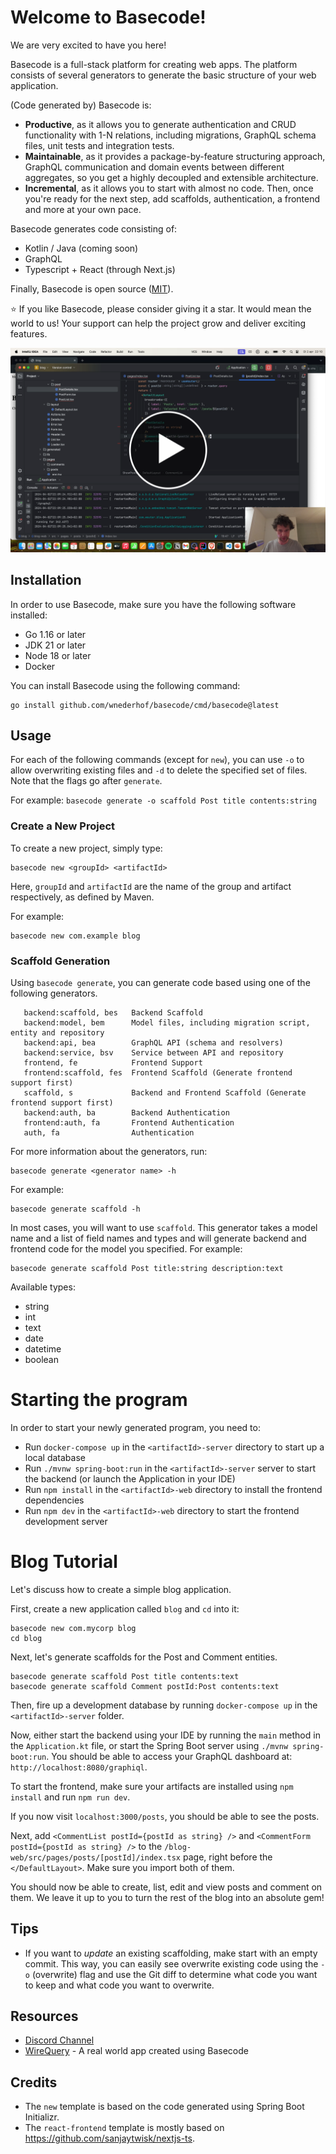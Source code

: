 # Welcome to Basecode!

We are very excited to have you here!

Basecode is a full-stack platform for creating web apps. The platform consists of several generators to generate the
basic structure of your web application.

(Code generated by) Basecode is:

- **Productive**, as it allows you to generate authentication and CRUD functionality with 1-N relations, including
  migrations, GraphQL schema files, unit tests and integration tests.
- **Maintainable**, as it provides a package-by-feature structuring approach, GraphQL communication and domain events
  between different aggregates, so you get a highly decoupled and extensible architecture.
- **Incremental**, as it allows you to start with almost no code. Then, once you're ready for the next step, add
  scaffolds, authentication, a frontend and more at your own pace.

Basecode generates code consisting of:

- Kotlin / Java (coming soon)
- GraphQL
- Typescript + React (through Next.js)

Finally, Basecode is open source ([MIT](LICENSE.md)).

⭐ If you like Basecode, please consider giving it a star. It would mean the world to us! Your support can help the
project grow and deliver exciting
features.

<a href="https://www.youtube.com/watch?v=rx9xL0nhot8"><img src="video-button.png"></a>

## Installation

In order to use Basecode, make sure you have the following software installed:

- Go 1.16 or later
- JDK 21 or later
- Node 18 or later
- Docker

You can install Basecode using the following command:

```shell
go install github.com/wnederhof/basecode/cmd/basecode@latest
```

## Usage

For each of the following commands (except for `new`), you can use `-o` to allow overwriting existing files and `-d` to
delete the specified set of files. Note that the flags go after `generate`.

For example: `basecode generate -o scaffold Post title contents:string`

### Create a New Project

To create a new project, simply type:

```
basecode new <groupId> <artifactId>
```

Here, `groupId` and `artifactId` are the name of the group and artifact respectively, as defined by Maven.

For example:

```
basecode new com.example blog
```

### Scaffold Generation

Using `basecode generate`, you can generate code based using one of the following generators.

```
   backend:scaffold, bes   Backend Scaffold
   backend:model, bem      Model files, including migration script, entity and repository
   backend:api, bea        GraphQL API (schema and resolvers)
   backend:service, bsv    Service between API and repository
   frontend, fe            Frontend Support
   frontend:scaffold, fes  Frontend Scaffold (Generate frontend support first)
   scaffold, s             Backend and Frontend Scaffold (Generate frontend support first)
   backend:auth, ba        Backend Authentication
   frontend:auth, fa       Frontend Authentication
   auth, fa                Authentication
```

For more information about the generators, run:

```
basecode generate <generator name> -h
```

For example:

```
basecode generate scaffold -h
```

In most cases, you will want to use `scaffold`. This generator takes a model name and a list of field names and types
and will generate backend and frontend code for the model you specified. For example:

```
basecode generate scaffold Post title:string description:text
```

Available types:

- string
- int
- text
- date
- datetime
- boolean

# Starting the program

In order to start your newly generated program, you need to:

- Run `docker-compose up` in the `<artifactId>-server` directory to start up a local database
- Run `./mvnw spring-boot:run` in the `<artifactId>-server` server to start the backend (or launch the Application in
  your IDE)
- Run `npm install` in the `<artifactId>-web` directory to install the frontend dependencies
- Run `npm dev` in the `<artifactId>-web` directory to start the frontend development server

# Blog Tutorial

Let's discuss how to create a simple blog application.

First, create a new application called `blog` and `cd` into it:

```
basecode new com.mycorp blog
cd blog
```

Next, let's generate scaffolds for the Post and Comment entities.

```
basecode generate scaffold Post title contents:text
basecode generate scaffold Comment postId:Post contents:text
```

Then, fire up a development database by running `docker-compose up` in the `<artifactId>-server` folder.

Now, either start the backend using your IDE by running the `main` method in the `Application.kt` file, or start
the Spring Boot server using `./mvnw spring-boot:run`. You should be able to access your GraphQL dashboard
at: `http://localhost:8080/graphiql`.

To start the frontend, make sure your artifacts are installed using `npm install` and run `npm run dev`.

If you now visit `localhost:3000/posts`, you should be able to see the posts.

Next, add `<CommentList postId={postId as string} />` and `<CommentForm postId={postId as string} />` to
the `/blog-web/src/pages/posts/[postId]/index.tsx` page, right
before the `</DefaultLayout>`. Make sure you import both of them.

You should now be able to create, list, edit and view posts and comment on them. We leave it up to you to turn the rest
of the blog into an absolute gem!

## Tips

- If you want to *update* an existing scaffolding, make start with an empty commit. This way, you can easily see
  overwrite existing code using the `-o` (overwrite) flag and use the Git diff to determine what code you want to keep
  and what code you want to overwrite.

## Resources

- [Discord Channel](https://discord.gg/KgcYdpEZ)
- [WireQuery](https://github.com/wirequery/wirequery) - A real world app created using Basecode

## Credits

- The `new` template is based on the code generated using Spring Boot Initializr.
- The `react-frontend` template is mostly based on https://github.com/sanjaytwisk/nextjs-ts.
